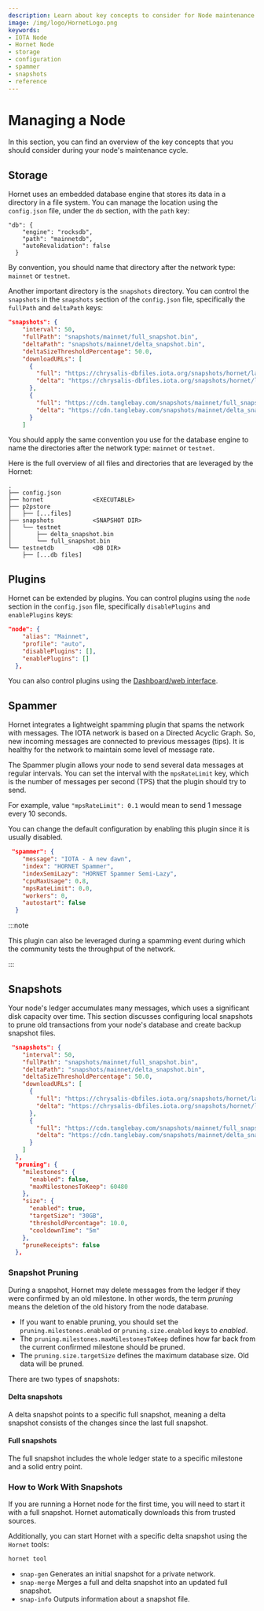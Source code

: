 ```yaml
---
description: Learn about key concepts to consider for Node maintenance. These include configuring storage, plugins, spammers, and how to work with snapshots.
image: /img/logo/HornetLogo.png
keywords:
- IOTA Node 
- Hornet Node
- storage
- configuration
- spammer
- snapshots
- reference
---
```



# Managing a Node
In this section, you can find an overview of the key concepts that you should consider during your node's maintenance cycle.

## Storage
Hornet uses an embedded database engine that stores its data in a directory in a file system. You can manage the location using the `config.json` file, under the `db` section, with the `path` key:

```json{3}
"db": {
    "engine": "rocksdb",
    "path": "mainnetdb",
    "autoRevalidation": false
  }
```

By convention, you should name that directory after the network type: `mainnet` or `testnet`.

Another important directory is the `snapshots` directory. You can control the `snapshots` in the `snapshots` section of the `config.json` file, specifically the `fullPath` and `deltaPath` keys:

```json
"snapshots": {
    "interval": 50,
    "fullPath": "snapshots/mainnet/full_snapshot.bin",
    "deltaPath": "snapshots/mainnet/delta_snapshot.bin",
    "deltaSizeThresholdPercentage": 50.0,
    "downloadURLs": [
      {
        "full": "https://chrysalis-dbfiles.iota.org/snapshots/hornet/latest-full_snapshot.bin",
        "delta": "https://chrysalis-dbfiles.iota.org/snapshots/hornet/latest-delta_snapshot.bin"
      },
      {
        "full": "https://cdn.tanglebay.com/snapshots/mainnet/full_snapshot.bin",
        "delta": "https://cdn.tanglebay.com/snapshots/mainnet/delta_snapshot.bin"
      }
    ]
```
You should apply the same convention you use for the database engine to name the directories after the network type: `mainnet` or `testnet`.

Here is the full overview of all files and directories that are leveraged by the Hornet:
```plaintext
.
├── config.json
├── hornet              <EXECUTABLE>
├── p2pstore
│   ├── [...files]
├── snapshots           <SNAPSHOT DIR>
│   └── testnet
│       ├── delta_snapshot.bin
│       └── full_snapshot.bin
└── testnetdb           <DB DIR>
    ├── [...db files]
```

## Plugins
Hornet can be extended by plugins. You can control plugins using the `node` section in the `config.json` file, specifically `disablePlugins` and `enablePlugins` keys:

```json
"node": {
    "alias": "Mainnet",
    "profile": "auto",
    "disablePlugins": [],
    "enablePlugins": []
  },
```

You can also control plugins using the [Dashboard/web interface](https://wiki.iota.org/hornet/post_installation#dashboard).


## Spammer
Hornet integrates a lightweight spamming plugin that spams the network with messages. The IOTA network is based on a Directed Acyclic Graph. So, new incoming messages are connected to previous messages (tips). It is healthy for the network to maintain some level of message rate.

The Spammer plugin allows your node to send several data messages at regular intervals. You can set the interval with the `mpsRateLimit` key, which is the number of messages per second (TPS) that the plugin should try to send.

For example, value `"mpsRateLimit": 0.1` would mean to send 1 message every 10 seconds.

You can change the default configuration by enabling this plugin since it is usually disabled.

```json
 "spammer": {
    "message": "IOTA - A new dawn",
    "index": "HORNET Spammer",
    "indexSemiLazy": "HORNET Spammer Semi-Lazy",
    "cpuMaxUsage": 0.8,
    "mpsRateLimit": 0.0,
    "workers": 0,
    "autostart": false
  }
```

:::note

This plugin can also be leveraged during a spamming event during which the community tests the throughput of the network.

:::

## Snapshots
Your node's ledger accumulates many messages, which uses a significant disk capacity over time. This section discusses configuring local snapshots to prune old transactions from your node's database and create backup snapshot files.

```json
 "snapshots": {
    "interval": 50,
    "fullPath": "snapshots/mainnet/full_snapshot.bin",
    "deltaPath": "snapshots/mainnet/delta_snapshot.bin",
    "deltaSizeThresholdPercentage": 50.0,
    "downloadURLs": [
      {
        "full": "https://chrysalis-dbfiles.iota.org/snapshots/hornet/latest-full_snapshot.bin",
        "delta": "https://chrysalis-dbfiles.iota.org/snapshots/hornet/latest-delta_snapshot.bin"
      },
      {
        "full": "https://cdn.tanglebay.com/snapshots/mainnet/full_snapshot.bin",
        "delta": "https://cdn.tanglebay.com/snapshots/mainnet/delta_snapshot.bin"
      }
    ]
  },
  "pruning": {
    "milestones": {
      "enabled": false,
      "maxMilestonesToKeep": 60480
    },
    "size": {
      "enabled": true,
      "targetSize": "30GB",
      "thresholdPercentage": 10.0,
      "cooldownTime": "5m"
    },
    "pruneReceipts": false
  },
```

### Snapshot Pruning
During a snapshot, Hornet may delete messages from the ledger if they were confirmed by an old milestone. In other words, the term _pruning_ means the deletion of the old history from the node database.

* If you want to enable pruning, you should set the `pruning.milestones.enabled` or `pruning.size.enabled` keys to _enabled_.
* The `pruning.milestones.maxMilestonesToKeep` defines how far back from the current confirmed milestone should be pruned.
* The `pruning.size.targetSize` defines the maximum database size. Old data will be pruned.

There are two types of snapshots:

#### Delta snapshots
A delta snapshot points to a specific full snapshot, meaning a delta snapshot consists of the changes since the last full snapshot.

#### Full snapshots
The full snapshot includes the whole ledger state to a specific milestone and a solid entry point.


### How to Work With Snapshots
If you are running a Hornet node for the first time, you will need to start it with a full snapshot. Hornet automatically downloads this from trusted sources.

Additionally, you can start Hornet with a specific delta snapshot using the `Hornet` tools:

```bash
hornet tool
```
- `snap-gen` Generates an initial snapshot for a private network.
- `snap-merge` Merges a full and delta snapshot into an updated full snapshot.
- `snap-info` Outputs information about a snapshot file.
